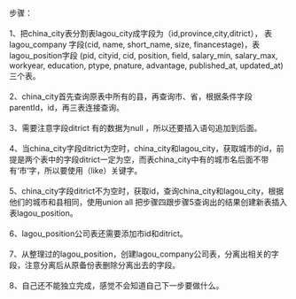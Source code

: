 步骤：<br><br>
1、把china_city表分割表lagou_city成字段为（id,province,city,ditrict），
表lagou_company 字段(cid, name, short_name, size, financestage)，表lagou_position字段 (pid, cityid, cid, position, field, salary_min, salary_max, workyear, education, ptype, pnature, advantage, published_at, updated_at)三个表。
<br><br>
2、china_city首先查询原表中所有的县，再查询市、省，根据条件字段parentId，id，再三表连接查询。
<br><br>
3、需要注意字段ditrict 有的数据为null ，所以还要插入语句追加到后面。
<br><br>
4、当china_city字段ditrict为空时，china_city和lagou_city，获取城市的id，前提是两个表中的字段ditrict一定为空，而表china_city中有的城市名后面不带有‘市’字，所以要使用（like）关键字。
<br><br>
5、china_city字段ditrict不为空时，获取id，查询china_city和lagou_city，根据他们的城市和县相同，使用union all 把步骤四跟步骤5查询出的结果创建新表插入表lagou_position。
<br><br>
6、lagou_position公司表还需要添加市id和ditrict。
<br><br>
7、从整理过的lagou_position，创建lagou_company公司表，分离出相关的字段，注意分离后从原备份表删除分离出去的字段。
<br><br>
8、自己还不能独立完成，感觉不会知道自己下一步要做什么。


